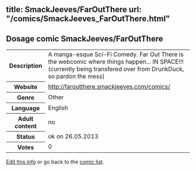 title: SmackJeeves/FarOutThere
url: "/comics/SmackJeeves_FarOutThere.html"
---
Dosage comic SmackJeeves/FarOutThere
-----------------------------------------

<p id="msg"></p>
<script type="text/javascript">
if (window.location.search === '?edit_info_mail=sent_ok') {
  var elem = document.getElementById("msg");
  elem.innerHTML = 'Edited information sucessfully sent for review, which is usually done daily. Thanks!';
  elem.className = 'ok';
}
</script>
<table class="comicinfo">
<tr>
<th>Description</th><td>A manga-esque Sci-Fi Comedy. Far Out There is the webcomic where things happen... IN SPACE!!! (currently being transfered over from DrunkDuck, so pardon the mess)</td>
</tr>
<tr>
<th>Website</th><td><a href="http://faroutthere.smackjeeves.com/comics/">http://faroutthere.smackjeeves.com/comics/</a></td>
</tr>
<tr>
<th>Genre</th><td>Other</td>
</tr>
<tr>
<th>Language</th><td>English</td>
</tr>
<tr>
<th>Adult content</th><td>no</td>
</tr>
<tr>
<th>Status</th><td>ok on 26.05.2013</td>
</tr>
<tr>
<th>Votes</th><td>0</td>
</tr>
</table>

[Edit this info](SmackJeeves_FarOutThere_edit.html) or go back to the [comic list](../comic-index.html).
